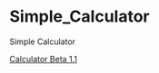 # Simple_Calculator
Simple Calculator

<a href="https://artur-gorovyi.github.io/Simple_Calculator/" rel="nofollow">Calculator Beta 1.1</a>
